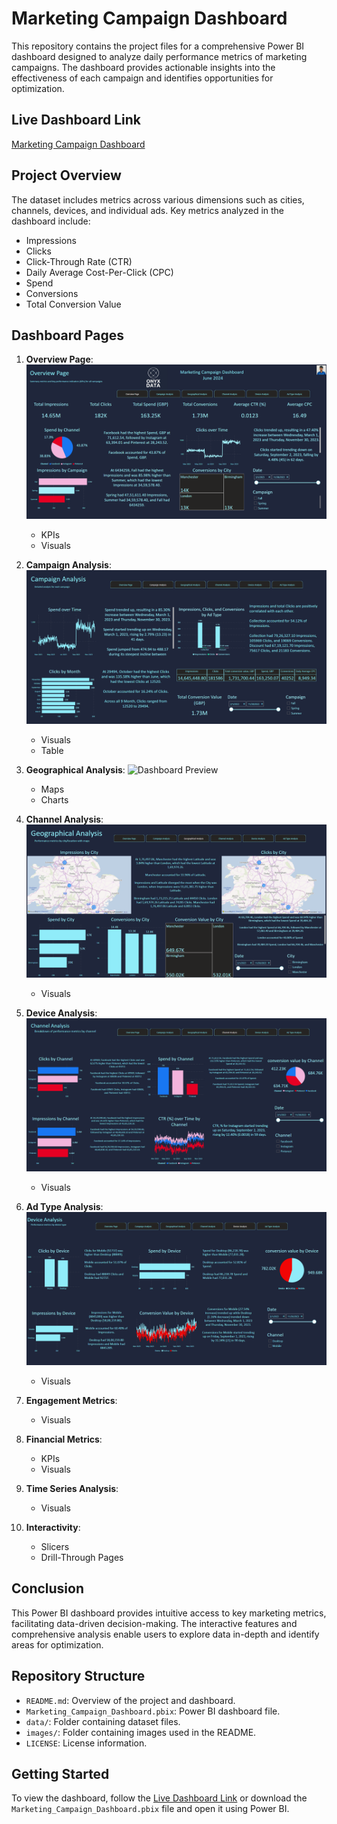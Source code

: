 # Marketing Campaign Dashboard

This repository contains the project files for a comprehensive Power BI dashboard designed to analyze daily performance metrics of marketing campaigns. The dashboard provides actionable insights into the effectiveness of each campaign and identifies opportunities for optimization.

## Live Dashboard Link
[Marketing Campaign Dashboard](link_to_live_dashboard)

## Project Overview
The dataset includes metrics across various dimensions such as cities, channels, devices, and individual ads. Key metrics analyzed in the dashboard include:

- Impressions
- Clicks
- Click-Through Rate (CTR)
- Daily Average Cost-Per-Click (CPC)
- Spend
- Conversions
- Total Conversion Value

## Dashboard Pages
1. **Overview Page**:
    ![Dashboard Preview](Screenshot%20(225).png)
   - KPIs
   - Visuals
   
2. **Campaign Analysis**:
   ![Dashboard Preview](Screenshot%20(226).png)
   - Visuals
   - Table
   
3. **Geographical Analysis**:
   ![Dashboard Preview](Screenshot%20(227).png)
   - Maps
   - Charts
   
4. **Channel Analysis**:
   ![Dashboard Preview](Screenshot%20(228).png)
   - Visuals
   
5. **Device Analysis**:
    ![Dashboard Preview](Screenshot%20(229).png)
   - Visuals
   
6. **Ad Type Analysis**:
    ![Dashboard Preview](Screenshot%20(230).png)
   - Visuals
   
7. **Engagement Metrics**:
   - Visuals
   
8. **Financial Metrics**:
   - KPIs
   - Visuals
   
9. **Time Series Analysis**:
   - Visuals
   
10. **Interactivity**:
    - Slicers
    - Drill-Through Pages

## Conclusion
This Power BI dashboard provides intuitive access to key marketing metrics, facilitating data-driven decision-making. The interactive features and comprehensive analysis enable users to explore data in-depth and identify areas for optimization.

## Repository Structure
- `README.md`: Overview of the project and dashboard.
- `Marketing_Campaign_Dashboard.pbix`: Power BI dashboard file.
- `data/`: Folder containing dataset files.
- `images/`: Folder containing images used in the README.
- `LICENSE`: License information.

## Getting Started
To view the dashboard, follow the [Live Dashboard Link](link_to_live_dashboard) or download the `Marketing_Campaign_Dashboard.pbix` file and open it using Power BI.
